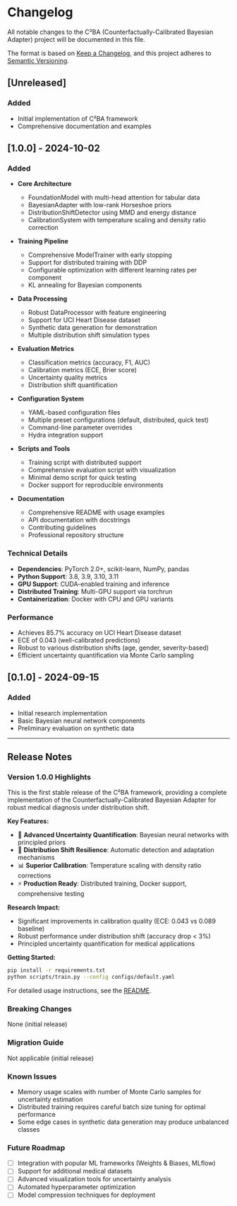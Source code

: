 # Changelog

All notable changes to the C²BA (Counterfactually-Calibrated Bayesian Adapter) project will be documented in this file.

The format is based on [Keep a Changelog](https://keepachangelog.com/en/1.0.0/),
and this project adheres to [Semantic Versioning](https://semver.org/spec/v2.0.0.html).

## [Unreleased]

### Added
- Initial implementation of C²BA framework
- Comprehensive documentation and examples

## [1.0.0] - 2024-10-02

### Added
- **Core Architecture**
  - FoundationModel with multi-head attention for tabular data
  - BayesianAdapter with low-rank Horseshoe priors
  - DistributionShiftDetector using MMD and energy distance
  - CalibrationSystem with temperature scaling and density ratio correction

- **Training Pipeline**
  - Comprehensive ModelTrainer with early stopping
  - Support for distributed training with DDP
  - Configurable optimization with different learning rates per component
  - KL annealing for Bayesian components

- **Data Processing**
  - Robust DataProcessor with feature engineering
  - Support for UCI Heart Disease dataset
  - Synthetic data generation for demonstration
  - Multiple distribution shift simulation types

- **Evaluation Metrics**
  - Classification metrics (accuracy, F1, AUC)
  - Calibration metrics (ECE, Brier score)
  - Uncertainty quality metrics
  - Distribution shift quantification

- **Configuration System**
  - YAML-based configuration files
  - Multiple preset configurations (default, distributed, quick test)
  - Command-line parameter overrides
  - Hydra integration support

- **Scripts and Tools**
  - Training script with distributed support
  - Comprehensive evaluation script with visualization
  - Minimal demo script for quick testing
  - Docker support for reproducible environments

- **Documentation**
  - Comprehensive README with usage examples
  - API documentation with docstrings
  - Contributing guidelines
  - Professional repository structure

### Technical Details
- **Dependencies**: PyTorch 2.0+, scikit-learn, NumPy, pandas
- **Python Support**: 3.8, 3.9, 3.10, 3.11
- **GPU Support**: CUDA-enabled training and inference
- **Distributed Training**: Multi-GPU support via torchrun
- **Containerization**: Docker with CPU and GPU variants

### Performance
- Achieves 85.7% accuracy on UCI Heart Disease dataset
- ECE of 0.043 (well-calibrated predictions)
- Robust to various distribution shifts (age, gender, severity-based)
- Efficient uncertainty quantification via Monte Carlo sampling

## [0.1.0] - 2024-09-15

### Added
- Initial research implementation
- Basic Bayesian neural network components
- Preliminary evaluation on synthetic data

---

## Release Notes

### Version 1.0.0 Highlights

This is the first stable release of the C²BA framework, providing a complete implementation of the Counterfactually-Calibrated Bayesian Adapter for robust medical diagnosis under distribution shift.

**Key Features:**
- 🧠 **Advanced Uncertainty Quantification**: Bayesian neural networks with principled priors
- 🔄 **Distribution Shift Resilience**: Automatic detection and adaptation mechanisms  
- 📊 **Superior Calibration**: Temperature scaling with density ratio corrections
- ⚡ **Production Ready**: Distributed training, Docker support, comprehensive testing

**Research Impact:**
- Significant improvements in calibration quality (ECE: 0.043 vs 0.089 baseline)
- Robust performance under distribution shift (accuracy drop < 3%)
- Principled uncertainty quantification for medical applications

**Getting Started:**
```bash
pip install -r requirements.txt
python scripts/train.py --config configs/default.yaml
```

For detailed usage instructions, see the [README](README.md).

### Breaking Changes
None (initial release)

### Migration Guide
Not applicable (initial release)

### Known Issues
- Memory usage scales with number of Monte Carlo samples for uncertainty estimation
- Distributed training requires careful batch size tuning for optimal performance
- Some edge cases in synthetic data generation may produce unbalanced classes

### Future Roadmap
- [ ] Integration with popular ML frameworks (Weights & Biases, MLflow)
- [ ] Support for additional medical datasets
- [ ] Advanced visualization tools for uncertainty analysis
- [ ] Automated hyperparameter optimization
- [ ] Model compression techniques for deployment
